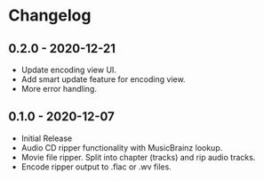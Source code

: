 # Changelog

## 0.2.0 - 2020-12-21

- Update encoding view UI.
- Add smart update feature for encoding view.
- More error handling.

## 0.1.0 - 2020-12-07

- Initial Release
- Audio CD ripper functionality with MusicBrainz lookup.
- Movie file ripper. Split into chapter (tracks) and rip audio tracks.
- Encode ripper output to .flac or .wv files.
